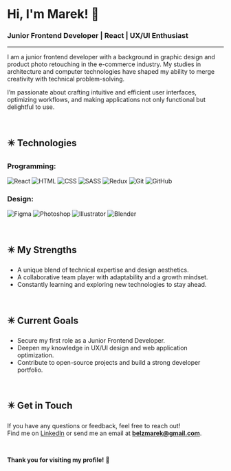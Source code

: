 # Hi, I'm Marek! 👋

###  Junior Frontend Developer | React | UX/UI Enthusiast

---

I am a junior frontend developer with a background in graphic design and product photo retouching in the e-commerce industry. My studies in architecture and computer technologies have shaped my ability to merge creativity with technical problem-solving.

I’m passionate about crafting intuitive and efficient user interfaces, optimizing workflows, and making applications not only functional but delightful to use.

&nbsp;

## ✴️ Technologies

### Programming:

![React](https://img.shields.io/badge/react-%2361DAFB.svg?style=for-the-badge&logo=react&logoColor=black)
![HTML](https://img.shields.io/badge/html-%23E34F26.svg?style=for-the-badge&logo=html5&logoColor=white)
![CSS](https://img.shields.io/badge/css-%231572B6.svg?style=for-the-badge&logo=css3&logoColor=white)
![SASS](https://img.shields.io/badge/sass-%23CC6699.svg?style=for-the-badge&logo=sass&logoColor=white)
![Redux](https://img.shields.io/badge/redux-%23764ABC.svg?style=for-the-badge&logo=redux&logoColor=white)
![Git](https://img.shields.io/badge/git-%23F05033.svg?style=for-the-badge&logo=git&logoColor=white)
![GitHub](https://img.shields.io/badge/github-%23181717.svg?style=for-the-badge&logo=github&logoColor=white)

### Design:

![Figma](https://img.shields.io/badge/figma-%23F24E1E.svg?style=for-the-badge&logo=figma&logoColor=white)
![Photoshop](https://img.shields.io/badge/photoshop-%2331A8FF.svg?style=for-the-badge&logo=adobephotoshop&logoColor=white)
![Illustrator](https://img.shields.io/badge/illustrator-%23FF9A00.svg?style=for-the-badge&logo=adobeillustrator&logoColor=white)
![Blender](https://img.shields.io/badge/blender-%23F5792A.svg?style=for-the-badge&logo=blender&logoColor=white)

&nbsp;

## ✴️ My Strengths

-  A unique blend of technical expertise and design aesthetics.
-  A collaborative team player with adaptability and a growth mindset.
-  Constantly learning and exploring new technologies to stay ahead.

&nbsp;

## ✴️ Current Goals

-  Secure my first role as a Junior Frontend Developer.
-  Deepen my knowledge in UX/UI design and web application optimization.
-  Contribute to open-source projects and build a strong developer portfolio.

&nbsp;

## ✴️ Get in Touch

If you have any questions or feedback, feel free to reach out!  
Find me on [LinkedIn](https://www.linkedin.com/in/belz) or send me an email at **belzmarek@gmail.com**.

&nbsp;

**Thank you for visiting my profile!** 🙌

